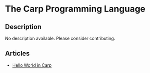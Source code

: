 # The Carp Programming Language

## Description

No description available. Please consider contributing.

## Articles

- [Hello World in Carp](https://sampleprograms.io/projects/hello-world/carp)